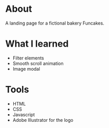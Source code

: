 # About
A landing page for a fictional bakery Funcakes.

# What I learned
  * Filter elements
  * Smooth scroll animation
  * Image modal
  
# Tools
  * HTML
  * CSS
  * Javascript
  * Adobe Illustrator for the logo
